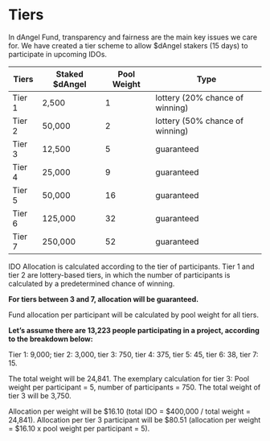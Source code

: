 # Tiers

In dAngel Fund, transparency and fairness are the main key issues we care for. We have created a tier scheme to allow $dAngel stakers (15 days) to participate in upcoming IDOs.

| **Tiers** |  **Staked $dAngel**  | **Pool Weight** | **Type**                        |
| --------- | -------------------- | --------------- | ------------------------------- |
| Tier 1    | 2,500                | 1               | lottery (20% chance of winning) |
| Tier 2    | 50,000               | 2               | lottery (50% chance of winning) |
| Tier 3    | 12,500               | 5               | guaranteed                      |
| Tier 4    | 25,000               | 9               | guaranteed                      |
| Tier 5    | 50,000               | 16              | guaranteed                      |
| Tier 6    | 125,000              | 32              | guaranteed                      |
| Tier 7    | 250,000              | 52              | guaranteed                      |

IDO Allocation is calculated according to the tier of participants. Tier 1 and tier 2 are lottery-based tiers, in which the number of participants is calculated by a predetermined chance of winning.

**For tiers between 3 and 7, allocation will be guaranteed.**

Fund allocation per participant will be calculated by pool weight for all tiers.

**Let’s assume there are 13,223 people participating in a project, according to the breakdown below:**

Tier 1: 9,000; tier 2: 3,000, tier 3: 750, tier 4: 375, tier 5: 45, tier 6: 38, tier 7: 15.

The total weight will be 24,841. The exemplary calculation for tier 3: Pool weight per participant = 5, number of participants = 750. The total weight of tier 3 will be 3,750.

Allocation per weight will be $16.10 (total IDO = $400,000 / total weight = 24,841). Allocation per tier 3 participant will be $80.51 (allocation per weight = $16.10 x pool weight per participant = 5).
